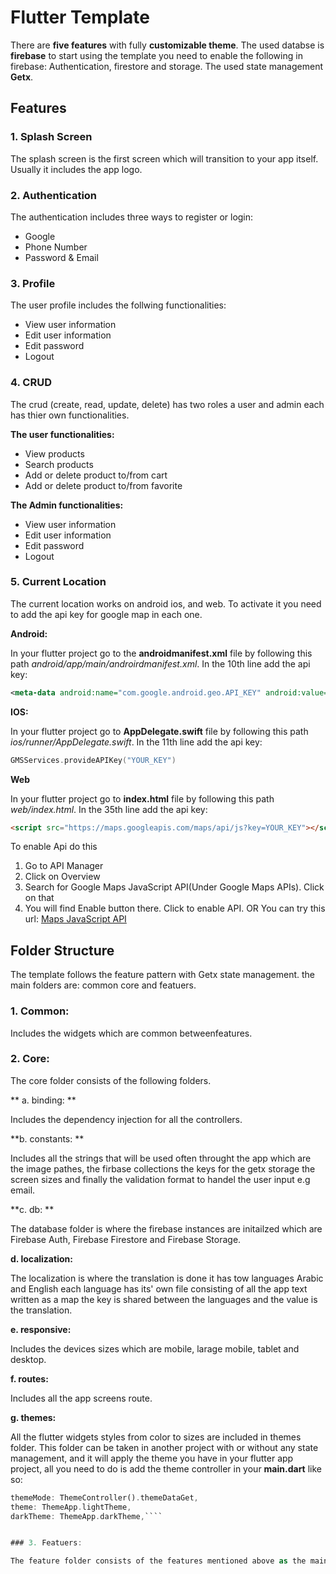 # Flutter Template

There are **five features**  with fully **customizable theme**. The used databse is **firebase** to start using the template you need to enable the following in firebase:
Authentication, firestore and storage. The used state management **Getx**.

##  Features

### **1. Splash Screen**
The splash screen is the first screen which will transition to your app itself. Usually it includes the app logo.

### **2. Authentication**

The authentication includes three ways to register or login:
-  Google
- Phone Number
- Password & Email

### **3. Profile**

The user profile includes the follwing functionalities:
- View user information
- Edit  user information
- Edit password 
- Logout

### **4. CRUD**

The crud (create, read, update, delete) has two roles a user and admin each has thier own functionalities.

**The user functionalities:**
-  View products
- Search products
- Add or delete product to/from cart
- Add or delete product to/from favorite

**The Admin functionalities:**
-  View user information
- Edit  user information
- Edit password 
- Logout

### **5. Current Location**
The current location works on android ios, and web. To activate it you need to add the api key for google map in each one.

**Android:**

In your flutter project go to the **androidmanifest.xml** file by following this path *android/app/main/androirdmanifest.xml*. In the 10th line add the api key:
```xml
<meta-data android:name="com.google.android.geo.API_KEY" android:value="YOUR_KEY"/>
```

**IOS:**

In your flutter project go to **AppDelegate.swift** file  by following this path *ios/runner/AppDelegate.swift*. In the 11th line add the api key:

```swift
GMSServices.provideAPIKey("YOUR_KEY")
```

**Web**

In your flutter project go to **index.html** file  by following this path *web/index.html*. In the 35th line add the api key:

```html
<script src="https://maps.googleapis.com/maps/api/js?key=YOUR_KEY"></script>
```

To enable Api do this
1. Go to API Manager
2. Click on Overview
3. Search for Google Maps JavaScript API(Under Google Maps APIs). Click on that
4. You will find Enable button there. Click to enable API.
OR You can try this url: [Maps JavaScript API](http://console.cloud.google.com/apis/library/maps-backend.googleapis.com?q=Google%20Maps%20JavaScript%20API&id=fd73ab50-9916-4cde-a0f6-dc8be0a0d425&project=windy-furnace-180806&pli=1 "Maps JavaScript API")



##  Folder Structure
The template follows the feature pattern with Getx state management. the main folders are: common core and featuers. 

### 1. Common: 

Includes the widgets which are common betweenfeatures.

### 2. Core: 

The core folder consists of the following folders. 

** a. binding: **

Includes the dependency injection for all the controllers.

**b. constants: **

Includes all the strings that will be used often throught the app which are the image pathes, the firbase collections the keys for the getx storage the screen sizes and finally the validation format to handel the user input e.g email.

**c. db: **

The database folder is where the firebase instances are initailzed which are Firebase Auth, Firebase Firestore and Firebase Storage.

**d. localization:**

The localization is where the translation is done it has tow languages Arabic and English each language has its' own file consisting of all the app text written as a map the key is shared between the languages and the value is the translation.

**e. responsive:**

Includes the devices sizes which are mobile, larage mobile, tablet and desktop.

**f. routes:**

Includes all the app screens route.

**g. themes:**

All the flutter widgets styles from color to sizes are included in themes folder.  This folder can be taken in another project with or without any state management, and it will apply the theme you have in your flutter app project, all you need to do is add the theme controller in your **main.dart** like so: 
```dart
themeMode: ThemeController().themeDataGet,
theme: ThemeApp.lightTheme,
darkTheme: ThemeApp.darkTheme,````


### 3. Featuers: 

The feature folder consists of the features mentioned above as the main folders and each includes three folders logic, model, and view. First, the logic consists of all the logical solutions for said feature in two sub-folders the first one is the controller which is the place where you write all the functions you need for your project. the second folder in logic is the service it is where the connection and data manipulation of the firebase database is done. The second main folder in a feature folder is the model which is the structure of the data for a said feature, this folder is excluded from the features Authentication and google map as it was unnecessary for them, because for the authentication the structure of the user data is already provided from firebase authentication and as for google map there was no mean to save its data to firebase which is the user current location. 
